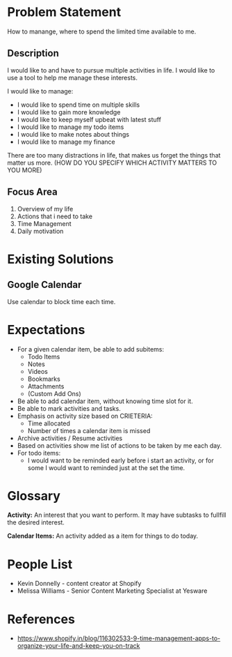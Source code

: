 # Problem Statement

How to manange, where to spend the limited time available to me.

## Description

I would like to and have to pursue multiple activities in life. I would like to use a tool to help me manage these interests.

I would like to manage:

* I would like to spend time on multiple skills
* I would like to gain more knowledge
* I would like to keep myself upbeat with latest stuff
* I would like to manage my todo items
* I would like to make notes about things
* I would like to manage my finance

There are too many distractions in life, that makes us forget the things that matter us more. (HOW DO YOU SPECIFY WHICH ACTIVITY MATTERS TO YOU MORE)

## Focus Area

1. Overview of my life
2. Actions that i need to take
3. Time Management
4. Daily motivation

# Existing Solutions

## Google Calendar

Use calendar to block time each time.

# Expectations

* For a given calendar item, be able to add subitems:
   * Todo Items
   * Notes
   * Videos
   * Bookmarks
   * Attachments
   * (Custom Add Ons)
* Be able to add calendar item, without knowing time slot for it.
* Be able to mark activities and tasks.
* Emphasis on activity size based on CRIETERIA:
   * Time allocated
   * Number of times a calendar item is missed
* Archive activities / Resume activities
* Based on activities show me list of actions to be taken by me each day.
* For todo items:
   * I would want to be reminded early before i start an activity, or for some I would want to reminded just at the set the time.

# Glossary

**Activity:** An interest that you want to perform. It may have subtasks to fullfill the desired interest.

**Calendar Items:** An activity added as a item for things to do today.

# People List

* Kevin Donnelly - content creator at Shopify
* Melissa Williams - Senior Content Marketing Specialist at Yesware

# References

* https://www.shopify.in/blog/116302533-9-time-management-apps-to-organize-your-life-and-keep-you-on-track